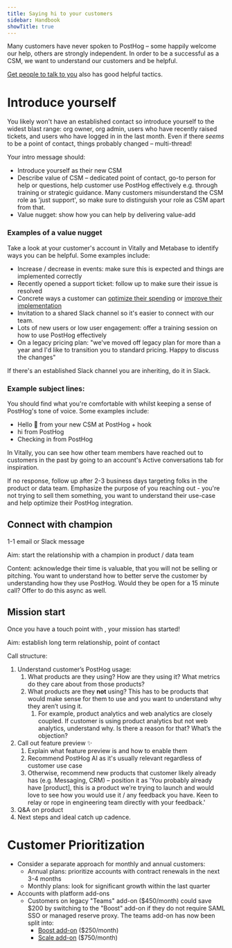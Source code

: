 ```yaml
---
title: Saying hi to your customers
sidebar: Handbook
showTitle: true
---
```


Many customers have never spoken to PostHog – some happily welcome our help, others are strongly independent. In order to be a successful as a CSM, we want to understand our customers and be helpful.

[Get people to talk to you](/handbook/growth/sales/expansion-and-retention#1-get-people-to-talk-to-you) also has good helpful tactics.

# Introduce yourself
You likely won't have an established contact so introduce yourself to the widest blast range: org owner, org admin, users who have recently raised tickets, and users who have logged in in the last month. Even if there *seems* to be a point of contact, things probably changed – multi-thread!

Your intro message should: 
- Introduce yourself as their new CSM
- Describe value of CSM – dedicated point of contact, go-to person for help or questions, help customer use PostHog effectively e.g. through training or strategic guidance. Many customers misunderstand the CSM role as 'just support', so make sure to distinguish your role as CSM apart from that.
- Value nugget: show how you can help by delivering value-add 

### Examples of a value nugget
Take a look at your customer's account in Vitally and Metabase to identify ways you can be helpful. Some examples include:
- Increase / decrease in events: make sure this is expected and things are implemented correctly
- Recently opened a support ticket: follow up to make sure their issue is resolved
- Concrete ways a customer can [optimize their spending](/handbook/cs-and-onboarding/health-checks#are-they-paying-for-things-they-dont-need) or [improve their implementation](/handbook/cs-and-onboarding/health-checks#have-they-implemented-tracking-incorrectly) 
- Invitation to a shared Slack channel so it's easier to connect with our team.
- Lots of new users or low user engagement: offer a training session on how to use PostHog effectively
- On a legacy pricing plan: "we've moved off legacy plan for more than a year and I'd like to transition you to standard pricing. Happy to discuss the changes"

If there's an established Slack channel you are inheriting, do it in Slack.

### Example subject lines: 
You should find what you're comfortable with whilst keeping a sense of PostHog's tone of voice. Some examples include:
- Hello 👋 from your new CSM at PostHog + hook
- hi from PostHog
- Checking in from PostHog

In Vitally, you can see how other team members have reached out to customers in the past by going to an account's Active conversations tab for inspiration.

If no response, follow up after 2-3 business days targeting folks in the product or data team. Emphasize the purpose of you reaching out - you're not trying to sell them something, you want to understand their use-case and help optimize their PostHog integration.

## Connect with champion

1-1 email or Slack message

Aim: start the relationship with a champion in product / data team

Content: acknowledge their time is valuable, that you will not be selling or pitching. You want to understand how to better serve the customer by understanding how they use PostHog. Would they be open for a 15 minute call? Offer to do this async as well.

## Mission start

Once you have a touch point with , your mission has started!

Aim: establish long term relationship, point of contact

Call structure:

1. Understand customer’s PostHog usage: 
    1. What products are they using? How are they using it? What metrics do they care about from those products?
    2. What products are they **not** using? This has to be products that would make sense for them to use and you want to understand why they aren’t using it. 
        1. For example, product analytics and web analytics are closely coupled. If customer is using product analytics but not web analytics, understand why. Is there a reason for that? What’s the objection?
2. Call out feature preview ✨
    1. Explain what feature preview is and how to enable them
    2. Recommend PostHog AI as it's usually relevant regardless of customer use case
    3. Otherwise, recommend new products that customer likely already has (e.g. Messaging, CRM) – position it as 'You probably already have [product], this is a product we’re trying to launch and would love to see how you would use it / any feedback you have. Keen to relay or rope in engineering team directly with your feedback.'
3. Q&A on product
4. Next steps and ideal catch up cadence.

# Customer Prioritization

- Consider a separate approach for monthly and annual customers:
  - Annual plans: prioritize accounts with contract renewals in the next 3-4 months
  - Monthly plans: look for significant growth within the last quarter
- Accounts with platform add-ons
  - Customers on legacy "Teams" add-on ($450/month) could save $200 by switching to the "Boost" add-on if they do not require SAML SSO or managed reserve proxy. The teams add-on has now been split into:
    - [Boost add-on](https://posthog.com/platform-addons#boost-add-on) ($250/month)
    - [Scale add-on](https://posthog.com/platform-addons#scale-add-on) ($750/month)
